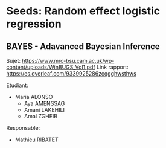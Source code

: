 # Seeds: Random effect logistic regression
## BAYES - Adavanced Bayesian Inference

Sujet: https://www.mrc-bsu.cam.ac.uk/wp-content/uploads/WinBUGS_Vol1.pdf
Link rapport: https://es.overleaf.com/9339925286zcqgghwsthws

Étudiant:
  - Maria ALONSO 
	-	Aya AMENSSAG 
	-	Amani LAKEHILI
	-	Amal ZGHEIB 

Responsable: 
  - Mathieu RIBATET	
